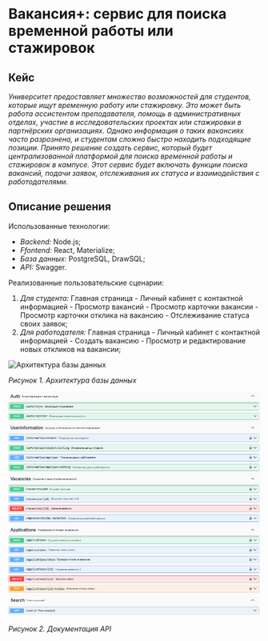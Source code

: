# Вакансия+: сервис для поиска временной работы или стажировок

## Кейс

*Университет предоставляет множество возможностей для студентов, которые ищут временную работу или стажировку. Это может быть работа ассистентом преподавателя, помощь в административных отделах, участие в исследовательских проектах или стажировки в партнёрских организациях. Однако информация о таких вакансиях часто разрознена, и студентам сложно быстро находить подходящие позиции.
Принято решение создать сервис, который будет централизованной платформой для поиска временной работы и стажировок в кампусе. Этот сервис будет включать функции поиска вакансий, подачи заявок, отслеживания их статуса и взаимодействия с работодателями.*

## Описание решения

Использованные технологии:

* *Backend:* Node.js;
* *Ffontend:* React, Materialize;
* *База данных:* PostgreSQL, DrawSQL;
* *API:* Swagger.

Реализованные пользовательские сценарии:

1. *Для студента:* Главная страница - Личный кабинет с контактной информацией - Просмотр вакансий - Просмотр карточки вакансии - Просмотр карточки отклика на вакансию - Отслеживание статуса своих заявок;
2. *Для работодателя:* Главная страница - Личный кабинет с контактной информацией - Создать вакансию - Просмотр и редактирование новых откликов на вакансии;

![Архитектура базы данных](/database.png)

*Рисунок 1. Архитектура базы данных*

![Документация API](/APIdocumentation.png)

*Рисунок 2. Документация API*
